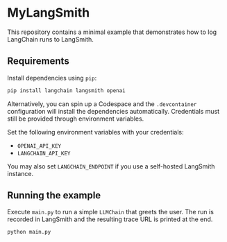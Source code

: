 # MyLangSmith

This repository contains a minimal example that demonstrates how to log LangChain runs to LangSmith.

## Requirements

Install dependencies using `pip`:

```bash
pip install langchain langsmith openai
```

Alternatively, you can spin up a Codespace and the `.devcontainer` configuration
will install the dependencies automatically. Credentials must still be provided
through environment variables.

Set the following environment variables with your credentials:

- `OPENAI_API_KEY`
- `LANGCHAIN_API_KEY`

You may also set `LANGCHAIN_ENDPOINT` if you use a self-hosted LangSmith instance.

## Running the example

Execute `main.py` to run a simple `LLMChain` that greets the user. The run is recorded in LangSmith and the resulting trace URL is printed at the end.

```bash
python main.py
```

